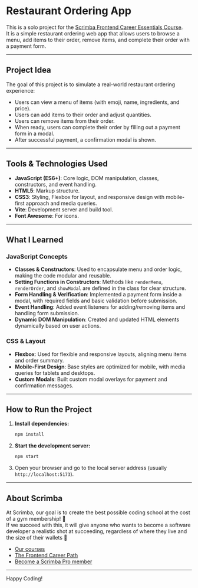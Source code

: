 # Restaurant Ordering App

This is a solo project for the [Scrimba Frontend Career Essentials Course](https://scrimba.com/learn/frontend).  
It is a simple restaurant ordering web app that allows users to browse a menu, add items to their order, remove items, and complete their order with a payment form.

---

## Project Idea

The goal of this project is to simulate a real-world restaurant ordering experience:

- Users can view a menu of items (with emoji, name, ingredients, and price).
- Users can add items to their order and adjust quantities.
- Users can remove items from their order.
- When ready, users can complete their order by filling out a payment form in a modal.
- After successful payment, a confirmation modal is shown.

---

## Tools & Technologies Used

- **JavaScript (ES6+)**: Core logic, DOM manipulation, classes, constructors, and event handling.
- **HTML5**: Markup structure.
- **CSS3**: Styling, Flexbox for layout, and responsive design with mobile-first approach and media queries.
- **Vite**: Development server and build tool.
- **Font Awesome**: For icons.

---

## What I Learned

### JavaScript Concepts

- **Classes & Constructors**: Used to encapsulate menu and order logic, making the code modular and reusable.
- **Setting Functions in Constructors**: Methods like `renderMenu`, `renderOrder`, and `showModal` are defined in the class for clear structure.
- **Form Handling & Verification**: Implemented a payment form inside a modal, with required fields and basic validation before submission.
- **Event Handling**: Added event listeners for adding/removing items and handling form submission.
- **Dynamic DOM Manipulation**: Created and updated HTML elements dynamically based on user actions.

### CSS & Layout

- **Flexbox**: Used for flexible and responsive layouts, aligning menu items and order summary.
- **Mobile-First Design**: Base styles are optimized for mobile, with media queries for tablets and desktops.
- **Custom Modals**: Built custom modal overlays for payment and confirmation messages.

---

## How to Run the Project

1. **Install dependencies:**
   ```bash
   npm install
   ```
2. **Start the development server:**
   ```bash
   npm start
   ```
3. Open your browser and go to the local server address (usually `http://localhost:5173`).

---

## About Scrimba

At Scrimba, our goal is to create the best possible coding school at the cost of a gym membership! 💜  
If we succeed with this, it will give anyone who wants to become a software developer a realistic shot at succeeding, regardless of where they live and the size of their wallets 🎉

- [Our courses](https://scrimba.com/allcourses)
- [The Frontend Career Path](https://scrimba.com/learn/frontend)
- [Become a Scrimba Pro member](https://scrimba.com/pricing)

---

Happy Coding!
